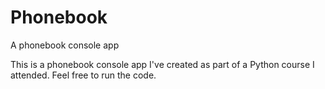 # Phonebook
A phonebook console app  

This is a phonebook console app I've created as part of a Python course I attended.
Feel free to run the code.
